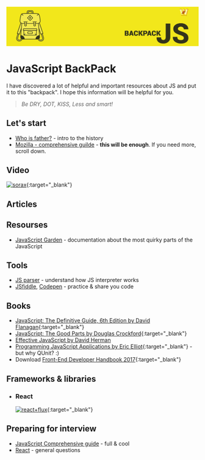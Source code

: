 ![JavaScript BackPack by webman](/img/github-js.jpg?raw=true)
# JavaScript BackPack
I have discovered a lot of helpful and important resources about JS and put it to this "backpack". I hope this information will be helpful for you.

> *Be DRY, DOT, KISS, Less and smart!*

## Let's start
* [Who is father?](https://auth0.com/blog/a-brief-history-of-javascript/) - intro to the history
* [Mozilla - comprehensive guilde](https://developer.mozilla.org/en-US/docs/Web/JavaScript) - **this will be enough**. If you need more, scroll down.

## Video
[![sorax](http://img.youtube.com/vi/H6G63NKRSi8/1.jpg)](https://www.youtube.com/watch?v=H6G63NKRSi8&t=2s){:target="_blank"}

## Articles

## Resourses
* [JavaScript Garden](http://bonsaiden.github.io/JavaScript-Garden/) -  documentation about the most quirky parts of the JavaScript

## Tools
* [JS parser](http://esprima.org/demo/parse.html) - understand how JS interpreter works
* [JSfiddle](http://jsfiddle.net/), [Codepen](http://codepen.io/) - practice & share you code

## Books
* [JavaScript: The Definitive Guide, 6th Edition by David Flanagan](http://shop.oreilly.com/product/9780596805531.do){:target="_blank"}
* [JavaScript: The Good Parts by Douglas Crockford](http://shop.oreilly.com/product/9780596517748.do){:target="_blank"}
* [Effective JavaScript by David Herman](https://www.amazon.com/gp/product/0321812182?ie=UTF8&camp=213733&creative=393185&creativeASIN=0321812182&linkCode=shr&tag=ericleads-20&linkId=JIC63I267I6UDQQZ)
* [Programming JavaScript Applications by Eric Elliot](http://shop.oreilly.com/product/0636920033141.do){:target="_blank"} - but why QUnit? :)
* Download [Front-End Developer Handbook 2017](https://www.gitbook.com/download/pdf/book/frontendmasters/front-end-handbook-2017){:target="_blank"}

## Frameworks & libraries
* ### React
    [![react+flux](http://img.youtube.com/vi/MhkGQAoc7bc/1.jpg)](https://www.youtube.com/watch?v=MhkGQAoc7bc&t=7s){:target="_blank"}

## Preparing for  interview
* [JavaScript Сomprehensive guide](https://github.com/adam-s/js-interview-review) - full & cool
* [React](https://tylermcginnis.com/react-interview-questions/?utm_source=forwebdev&utm_medium=announcement&utm_campaign=voprosy-i-otvety-dlya-sobesedovaniy-o-ton) - general questions